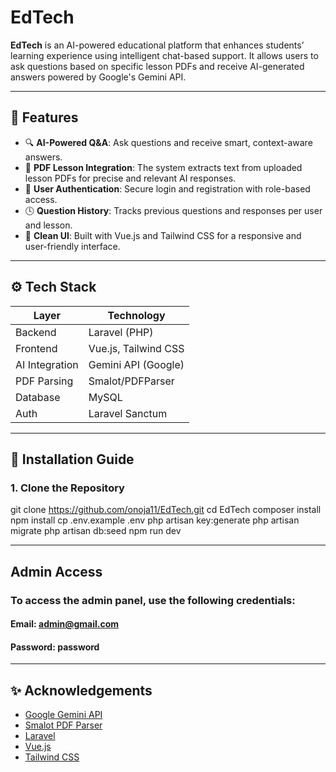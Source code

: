 # EdTech

**EdTech** is an AI-powered educational platform that enhances students’ learning experience using intelligent chat-based support. It allows users to ask questions based on specific lesson PDFs and receive AI-generated answers powered by Google's Gemini API.

---

## 🧠 Features

- 🔍 **AI-Powered Q&A**: Ask questions and receive smart, context-aware answers.
- 📄 **PDF Lesson Integration**: The system extracts text from uploaded lesson PDFs for precise and relevant AI responses.
- 👤 **User Authentication**: Secure login and registration with role-based access.
- 🕓 **Question History**: Tracks previous questions and responses per user and lesson.
- 🎨 **Clean UI**: Built with Vue.js and Tailwind CSS for a responsive and user-friendly interface.

---

## ⚙️ Tech Stack

| Layer         | Technology           |
|---------------|----------------------|
| Backend       | Laravel (PHP)        |
| Frontend      | Vue.js, Tailwind CSS |
| AI Integration| Gemini API (Google)  |
| PDF Parsing   | Smalot/PDFParser     |
| Database      | MySQL                |
| Auth          | Laravel Sanctum      |

---

## 🚀 Installation Guide

### 1. Clone the Repository
git clone https://github.com/onoja11/EdTech.git
cd EdTech
composer install
npm install
cp .env.example .env
php artisan key:generate
php artisan migrate
php artisan db:seed
npm run dev

---

##  Admin Access

### To access the admin panel, use the following credentials:
#### Email: admin@gmail.com
#### Password: password

---
## ✨ Acknowledgements

- [Google Gemini API](https://ai.google.dev/gemini-api/docs)
- [Smalot PDF Parser](https://github.com/smalot/pdfparser)
- [Laravel](https://laravel.com/)
- [Vue.js](https://vuejs.org/)
- [Tailwind CSS](https://tailwindcss.com/)


```bash

